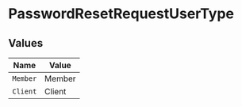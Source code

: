 # PasswordResetRequestUserType


## Values

| Name     | Value    |
| -------- | -------- |
| `Member` | Member   |
| `Client` | Client   |